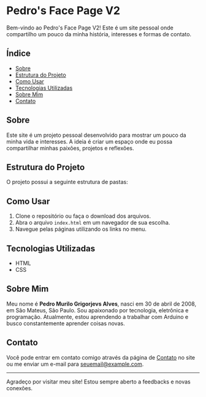 # Pedro's Face Page V2

Bem-vindo ao Pedro's Face Page V2! Este é um site pessoal onde compartilho um pouco da minha história, interesses e formas de contato.

## Índice

- [Sobre](#sobre)
- [Estrutura do Projeto](#estrutura-do-projeto)
- [Como Usar](#como-usar)
- [Tecnologias Utilizadas](#tecnologias-utilizadas)
- [Sobre Mim](#sobre-mim)
- [Contato](#contato)

## Sobre

Este site é um projeto pessoal desenvolvido para mostrar um pouco da minha vida e interesses. A ideia é criar um espaço onde eu possa compartilhar minhas paixões, projetos e reflexões.

## Estrutura do Projeto

O projeto possui a seguinte estrutura de pastas:

## Como Usar

1. Clone o repositório ou faça o download dos arquivos.
2. Abra o arquivo `index.html` em um navegador de sua escolha.
3. Navegue pelas páginas utilizando os links no menu.

## Tecnologias Utilizadas

- HTML
- CSS

## Sobre Mim

Meu nome é **Pedro Murilo Grigorjevs Alves**, nasci em 30 de abril de 2008, em São Mateus, São Paulo. Sou apaixonado por tecnologia, eletrônica e programação. Atualmente, estou aprendendo a trabalhar com Arduino e busco constantemente aprender coisas novas.

## Contato

Você pode entrar em contato comigo através da página de [Contato](contato.html) no site ou me enviar um e-mail para [seuemail@example.com](mailto:seuemail@example.com).

---

Agradeço por visitar meu site! Estou sempre aberto a feedbacks e novas conexões.